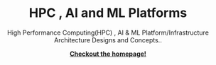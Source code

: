 <p align="center">
    <h1 align="center">HPC , AI and ML Platforms</h1>
    <p align="center">High Performance Computing(HPC) , AI &amp; ML Platform/Infrastructure Architecture Designs and Concepts..</p>
    <p align="center"><strong><a href="https://dennis-p-aliyas.github.io/hpc_ai_ml/">Checkout the homepage!</a></strong></p>
</p>


